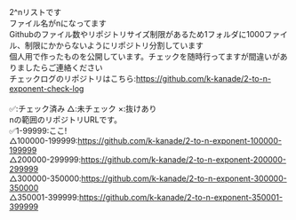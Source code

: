 2^nリストです<br>
ファイル名がnになってます<br>
Githubのファイル数やリポジトリサイズ制限があるため1フォルダに1000ファイル、制限にかからないようにリポジトリ分割しています<br>
個人用で作ったものを公開しています。チェックを随時行ってますが間違いがありましたらご連絡ください<br>
チェックログのリポジトリはこちら:https://github.com/k-kanade/2-to-n-exponent-check-log <br>
<br>
✅:チェック済み △:未チェック ×:抜けあり<br>
nの範囲のリポジトリURLです。<br>
✅1-99999:ここ!<br>
△100000-199999:https://github.com/k-kanade/2-to-n-exponent-100000-199999<br>
△200000-299999:https://github.com/k-kanade/2-to-n-exponent-200000-299999<br>
△300000-350000:https://github.com/k-kanade/2-to-n-exponent-300000-350000<br>
△350001-399999:https://github.com/k-kanade/2-to-n-exponent-350001-399999<br>

